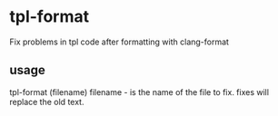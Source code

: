 # tpl-format
 Fix problems in tpl code after formatting with clang-format
 
 ## usage
 tpl-format (filename)
 filename - is the name of the file to fix. fixes will replace the old text.
